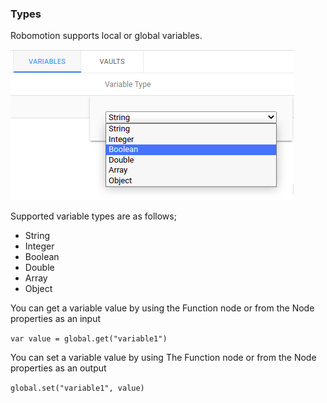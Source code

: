 ### Types

Robomotion supports local or global variables.

![Variables](https://raw.githubusercontent.com/robomotionio/robomotion-tutorials/master/images/variables.png)

Supported variable types are as follows;

* String
* Integer
* Boolean
* Double
* Array
* Object

You can get a variable value by using the Function node or from the Node properties as an input

`var value = global.get("variable1")`

You can set a variable value by using The Function node or from the Node properties as an output

`global.set("variable1", value)`
